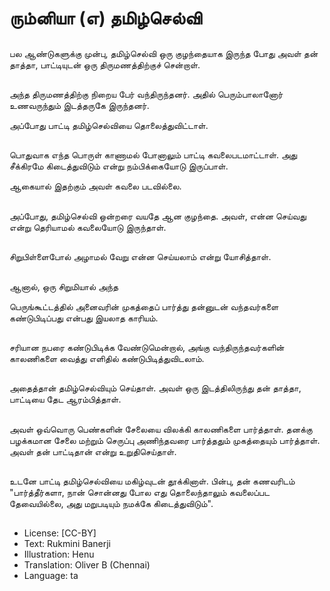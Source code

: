 # ரும்னியா (எ) தமிழ்செல்வி

##
பல ஆண்டுகளுக்கு முன்பு, தமிழ்செல்வி ஒரு குழந்தையாக இருந்த போது அவள் தன் தாத்தா, பாட்டியுடன் ஒரு திருமணத்திற்குச் சென்றாள்.

##
அந்த திருமணத்திற்கு நிறைய பேர் வந்திருந்தனர். அதில் பெரும்பாலானோர் உணவருந்தும் இடத்தருகே இருந்தனர். 

அப்போது பாட்டி தமிழ்செல்வியை தொலைத்துவிட்டாள்.

##
பொதுவாக எந்த பொருள் காணாமல் போனாலும் பாட்டி கவலைபடமாட்டாள். அது சீக்கிரமே கிடைத்துவிடும் என்று நம்பிக்கையோடு இருப்பாள்.

ஆகையால் இதற்கும் அவள் கவலை படவில்லை.

##
அப்போது, தமிழ்செல்வி ஒன்றரை வயதே ஆன குழந்தை. அவள், என்ன செய்வது என்று தெரியாமல் கவலையோடு இருந்தாள்.

##
சிறுபிள்ளைபோல் அழாமல் வேறு என்ன செய்யலாம் என்று யோசித்தாள்.

##
ஆனால், ஒரு சிறுமியால் அந்த

பெருங்கூட்டத்தில் அனைவரின் முகத்தைப் பார்த்து தன்னுடன் வந்தவர்களை கண்டுபிடிப்பது என்பது இயலாத காரியம்.

##
சரியான நபரை கண்டுபிடிக்க வேண்டுமென்றால், அங்கு வந்திருந்தவர்களின் காலணிகளை வைத்து எளிதில் கண்டுபிடித்துவிடலாம்.

##
அதைத்தான் தமிழ்செல்வியும் செய்தாள். அவள் ஒரு இடத்திலிருந்து தன் தாத்தா, பாட்டியை தேட ஆரம்பித்தாள்.

##
அவள் ஒவ்வொரு பெண்களின் சேலையை விலக்கி காலணிகளை பார்த்தாள். தனக்கு பழக்கமான சேலை மற்றும் செருப்பு அணிந்தவரை பார்த்ததும் முகத்தையும் பார்த்தாள். அவள் தன் பாட்டிதான் என்று உறுதிசெய்தாள்.

##
உடனே பாட்டி தமிழ்செல்வியை மகிழ்வுடன் தூக்கினாள். பின்பு, தன் கணவரிடம் "பார்த்தீர்களா, நான் சொன்னது போல எது தொலைந்தாலும் கவலைப்பட தேவையில்லை, அது மறுபடியும் நமக்கே கிடைத்துவிடும்".

##
* License: [CC-BY]
* Text: Rukmini Banerji
* Illustration: Henu
* Translation: Oliver B (Chennai)
* Language: ta
